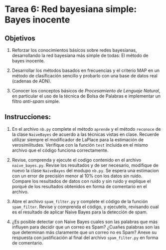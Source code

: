 # Tarea 6: Red bayesiana simple: Bayes inocente

## Objetivos

1. Reforzar los conocimientos básicos sobre redes bayesianas, desarrollando la red 
   bayesiana más simple de todas: El método de bayes inocente.
   
2. Desarrollar los métodos basados en frecuencias y el criterio MAP en un método de clasificación sencillo y 
   probarlo con una base de datos real (cadenas de ADN).
   
3. Conocer los conceptos básicos de *Procesamiento de Lenguaje Natural*, en particular el uso de la técnica de Bolsa de 
   Palabras e implementar un filtro *anti-spam* simple.
   
   
## Instrucciones:

1. En el archivo `nb.py` complete el método `aprende` y el método `reconoce` de la clase `NaiveBayes` de acuerdo
   a las técnicas vistas en clase. Recuerde utilizar siempre el modificador de LaPlace para la estimación de verosimilitudes.
   Verifique con la función `test` incluida en el mismo archivo que el código funciona correctamente.
   
2. Revise, comprenda y ejecute el codigo contenido en el archivo `naive_bayes.py`. Revise los resultados y de ser necesario, 
   modifique de nuevo la clase `NaiveBayes` del modupo `nb.py`. Se espera una estimacion con un error de precisión menor al 10% con los datos sin ruido. 
   Compare los resultados de datos con ruido y sin ruido y explique el porqué de los resultados obtenidos en forma de comentario en el 
   archivo.

3. Abre el archivo `spam_filter.py` y complete el código de la función `spam_filter`. Revise y comprenda el código, y ejecutelo, 
   revisando cual es el resultado de aplicar Naive Bayes para la detección de spam.
   
4. ¿Es posible detectar con Naive Bayes cuales son las palabras que más influyen para decidir que un correo es Spam? 
   ¿Cuañes palabras son las que determinan más claramente que un correo no es Spam? Anexe su respuesta con justificación 
   al final del archivo `spam_filter.py` en forma de comentario.

